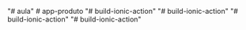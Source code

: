 "# aula" 
#   a p p - p r o d u t o  
 "# build-ionic-action" 
"# build-ionic-action" 
"# build-ionic-action" 
"# build-ionic-action" 
